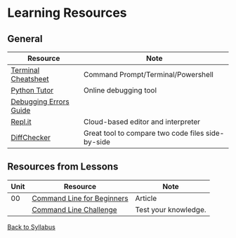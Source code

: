 # Learning Resources

## General

| Resource | Note |
| ---------- | -------- |
| [Terminal Cheatsheet](/resources/terminal_cheatsheet.md) | Command Prompt/Terminal/Powershell |
| [Python Tutor](http://pythontutor.com/visualize.html#mode=edit) | Online debugging tool |
| [Debugging Errors Guide](https://github.com/PdxCodeGuild/IntroToProgramming/blob/master/documentation/troubleshooting.md) |
| [Repl.it](https://repl.it) | Cloud-based editor and interpreter | Online Code Editor
| [DiffChecker](https://www.diffchecker.com/) | Great tool to compare two code files side-by-side |

## Resources from Lessons

| Unit | Resource | Note |
| ---- | -------- | ---- |
| 00 | [Command Line for Beginners](https://www.freecodecamp.org/news/command-line-for-beginners/) | Article |
| | [Command Line Challenge](https://cmdchallenge.com/) | Test your knowledge. |

[Back to Syllabus](/README.md)

